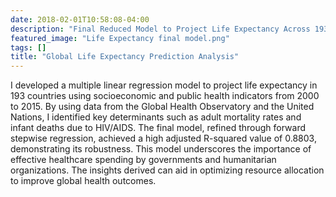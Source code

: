 ```yaml
---
date: 2018-02-01T10:58:08-04:00
description: "Final Reduced Model to Project Life Expectancy Across 193 Countries"
featured_image: "Life Expectancy final model.png"
tags: []
title: "Global Life Expectancy Prediction Analysis"
---
```

I developed a multiple linear regression model to project life expectancy in 193 countries using socioeconomic and public health indicators from 2000 to 2015. By using data from the Global Health Observatory and the United Nations, I identified key determinants such as adult mortality rates and infant deaths due to HIV/AIDS. The final model, refined through forward stepwise regression, achieved a high adjusted R-squared value of 0.8803, demonstrating its robustness. This model underscores the importance of effective healthcare spending by governments and humanitarian organizations. The insights derived can aid in optimizing resource allocation to improve global health outcomes.
